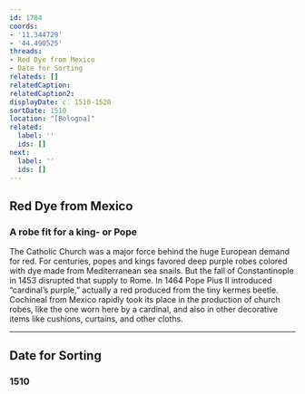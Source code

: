 ```yaml
---
id: 1784
coords:
- '11.344729'
- '44.490525'
threads:
- Red Dye from Mexico
- Date for Sorting
relateds: []
relatedCaption: 
relatedCaption2: 
displayDate: c. 1510-1520
sortDate: 1510
location: "[Bologna]"
related:
  label: ''
  ids: []
next:
  label: ''
  ids: []
---
```


## Red Dye from Mexico

### A robe fit for a king- or Pope

The Catholic Church was a major force behind the huge European demand for red. For centuries, popes and kings favored deep purple robes colored with dye made from Mediterranean sea snails. But the fall of Constantinople in 1453 disrupted that supply to Rome. In 1464 Pope Pius II introduced “cardinal’s purple,” actually a red produced from the tiny kermes beetle. Cochineal from Mexico rapidly took its place in the production of church robes, like the one worn here by a cardinal, and also in other decorative items like cushions, curtains, and other cloths.

* * *

## Date for Sorting

### 1510
